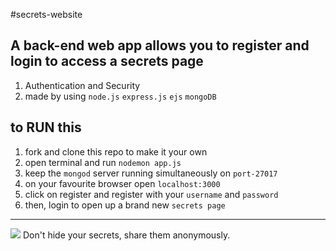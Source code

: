 #secrets-website

A back-end web app allows you to register and login to access a secrets page
--

1. Authentication and Security
2. made by using `node.js` `express.js` `ejs` `mongoDB`


## to RUN this

1. fork and clone this repo to make it your own 
2. open terminal and run `nodemon app.js`
3. keep the `mongod` server running simultaneously on `port-27017`
4. on your favourite browser open `localhost:3000`
6. click on register and register with your `username` and `password`
7. then, login to open up a brand new `secrets page`
---
<img src="https://github.com/5hre9a/secrets-website/blob/master/20200809_170416.jpg">
 Don't hide your secrets, share them anonymously.
 

